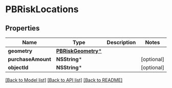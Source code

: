 # PBRiskLocations

## Properties
Name | Type | Description | Notes
------------ | ------------- | ------------- | -------------
**geometry** | [**PBRiskGeometry***](PBRiskGeometry.md) |  | 
**purchaseAmount** | **NSString*** |  | [optional] 
**objectId** | **NSString*** |  | [optional] 

[[Back to Model list]](../README.md#documentation-for-models) [[Back to API list]](../README.md#documentation-for-api-endpoints) [[Back to README]](../README.md)


